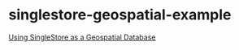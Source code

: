 # singlestore-geospatial-example

[Using SingleStore as a Geospatial Database](https://medium.com/@VeryFatBoy/using-singlestore-as-a-geospatial-database-28ddf92684af)
